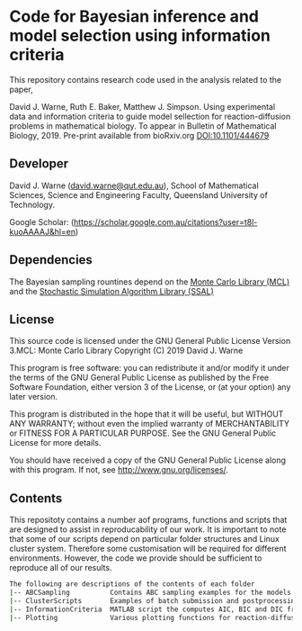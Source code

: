# Code for Bayesian inference and model selection using information criteria

This repository contains research code used in the analysis related to the 
paper,

David J. Warne, Ruth E. Baker, Matthew J. Simpson. Using experimental data and
information criteria to guide model sellection for reaction-diffusion problems
in mathematical biology. To appear in Bulletin of Mathematical Biology, 2019.
Pre-print available from bioRxiv.org [DOI:10.1101/444679](https://doi.org/10.1101/444679)

## Developer
David J. Warne (david.warne@qut.edu.au), School of Mathematical Sciences, Science and Engineering Faculty, Queensland University of Technology.

Google Scholar: (https://scholar.google.com.au/citations?user=t8l-kuoAAAAJ&hl=en)

## Dependencies

The Bayesian sampling rountines depend on the [Monte Carlo Library (MCL)](https://github.com/davidwarne/MCL) 
and the [Stochastic Simulation Algorithm Library (SSAL)](https://github.com/davidwarne/SSAL)


## License
This source code is licensed under the GNU General Public License Version 3.MCL: Monte Carlo Library
Copyright (C) 2019  David J. Warne

This program is free software: you can redistribute it and/or modify
it under the terms of the GNU General Public License as published by
the Free Software Foundation, either version 3 of the License, or
(at your option) any later version.

This program is distributed in the hope that it will be useful,
but WITHOUT ANY WARRANTY; without even the implied warranty of
MERCHANTABILITY or FITNESS FOR A PARTICULAR PURPOSE.  See the
GNU General Public License for more details.

You should have received a copy of the GNU General Public License
along with this program.  If not, see <http://www.gnu.org/licenses/>.

## Contents

This repositoty contains a number aof programs, functions and scripts that are
designed to assist in reproducability of our work. It is important to note that 
some of our scripts depend on particular folder structures and Linux cluster 
system. Therefore some customisation will be required for different environments.
However, the code we provide should be sufficient to reproduce all of our results.

```bash
The following are descriptions of the contents of each folder
|-- ABCSampling          Contains ABC sampling examples for the models we consider in the paper
|-- ClusterScripts       Examples of batch submission and postprocessing of ABC samplers
|-- InformationCriteria  MATLAB script the computes AIC, BIC and DIC from postprocessed data
|-- Plotting             Various plotting functions for reaction-diffusion model evolution and posterior density plots
```
